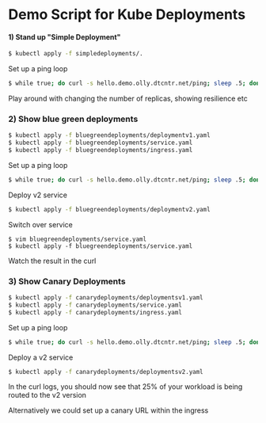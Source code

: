 # Demo Script for Kube Deployments


#### 1) Stand up "Simple Deployment"

```bash
$ kubectl apply -f simpledeployments/.
```

Set up a ping loop

``` bash
$ while true; do curl -s hello.demo.olly.dtcntr.net/ping; sleep .5; done
```

Play around with changing the number of replicas, showing resilience etc

### 2) Show blue green deployments

```bash
$ kubectl apply -f bluegreendeployments/deploymentv1.yaml
$ kubectl apply -f bluegreendeployments/service.yaml
$ kubectl apply -f bluegreendeployments/ingress.yaml
```

Set up a ping loop

```bash
$ while true; do curl -s hello.demo.olly.dtcntr.net/ping; sleep .5; done
```

Deploy v2 service

```bash
$ kubectl apply -f bluegreendeployments/deploymentv2.yaml
```

Switch over service

```
$ vim bluegreendeployments/service.yaml
$ kubectl apply -f bluegreendeployments/service.yaml
```

Watch the result in the curl 

### 3) Show Canary Deployments

```bash
$ kubectl apply -f canarydeployments/deploymentsv1.yaml
$ kubectl apply -f canarydeployments/service.yaml
$ kubectl apply -f canarydeployments/ingress.yaml
```

Set up a ping loop

```bash
$ while true; do curl -s hello.demo.olly.dtcntr.net/ping; sleep .5; done
```

Deploy a v2 service

```bash
$ kubectl apply -f canarydeployments/deploymentsv2.yaml
```

In the curl logs, you should now see that 25% of your workload is being routed to the v2 version

Alternatively we could set up a canary URL within the ingress


